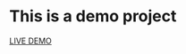 ## <h1>This is a demo project</h1>

<a href="https://vimaleurakaa.github.io/ecomm-test/">LIVE DEMO</a>
